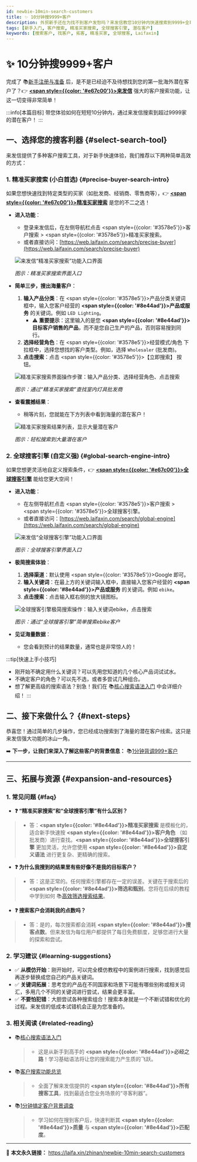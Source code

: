 ```yaml
---
id: newbie-10min-search-customers
title: ✨ 10分钟搜9999+客户
description: 外贸新手还在为找不到客户发愁吗？来发信教您10分钟内快速搜索到9999+全球潜在客户，轻松开启您的拓客之旅！
tags: [新手入门, 客户搜索, 精准买家搜索, 全球搜客引擎, 潜在客户]
keywords: [搜索客户, 找客户, 拓客, 精准买家, 全球搜客, Laifaxin]
---
```


# ✨ 10分钟搜9999+客户

完成了 📚[新手注册与准备](./quick-start) 后，是不是已经迫不及待想找到您的第一批海外潜在客户了？👉 [**<span style={{color: '#e67c00'}}>来发信</span>**](https://laifaxin.com) 强大的客户搜索功能，让这一切变得非常简单！

:::info[本篇目标]
带您体验如何在短短10分钟内，通过来发信搜索到超过9999家的潜在客户！
:::

## 一、选择您的搜客利器 {#select-search-tool}

来发信提供了多种客户搜索工具，对于新手快速体验，我们推荐以下两种简单高效的方式：

### 1. 精准买家搜索 (小白首选) {#precise-buyer-search-intro}

如果您想快速找到特定类型的买家（如批发商、经销商、零售商等），👉 [**<span style={{color: '#e67c00'}}>精准买家搜索</span>**](./precise-buyer-search) 是您的不二之选！

-   **进入功能**：
    -   登录来发信后，在左侧导航栏点击 <span style={{color: '#3578e5'}}>客户搜索</span> > <span style={{color: '#3578e5'}}>精准买家搜索</span>。
    -   或者直接访问：[https://web.laifaxin.com/search/precise-buyer](https://web.laifaxin.com/search/precise-buyer)

    ![来发信“精准买家搜索”功能入口界面](https://cos.files.maozhishi.com/data/web/web-files/img/20240707222253.png)

    _图示：精准买家搜索界面入口_

-   **简单三步，搜出海量客户**：
    1.  **输入产品分类**：在 <span style={{color: '#3578e5'}}>产品分类关键词</span> 框中，输入您客户经营的 **<span style={{color: '#8e44ad'}}>产品或服务</span>** 的关键词。例如 `LED Lighting`。
        - ⚠️ **重要提示**：这里输入的是您 **<span style={{color: '#8e44ad'}}>目标客户销售的产品</span>**，而不是您自己生产的产品，否则容易搜到同行。
    2.  **选择经营角色**：在 <span style={{color: '#3578e5'}}>经营模式/角色</span> 下拉框中，选择您想找的客户类型。例如，选择 `Wholesaler` (批发商)。
    3.  **点击搜索**：点击 <span style={{color: '#3578e5'}}>【立即搜索】</span> 按钮。

    ![精准买家搜索界面操作步骤：输入产品分类、选择经营角色、点击搜索](https://cos.files.maozhishi.com/data/web/web-files/img/20240707184432.png)

    _图示：通过“精准买家搜索”查找室内灯具批发商_

-   **查看震撼结果**：
    -   稍等片刻，您就能在下方列表中看到海量的潜在客户！

    ![精准买家搜索结果列表，显示大量潜在客户](https://cos.files.maozhishi.com/data/web/web-files/img/20240707191543.png)

    _图示：轻松搜索到大量潜在客户_

### 2. 全球搜客引擎 (自定义强) {#global-search-engine-intro}

如果您想更灵活地自定义搜索条件，👉 [**<span style={{color: '#e67c00'}}>全球搜客引擎</span>**](./global-search-engine) 能给您更大空间！

-   **进入功能**：
    -   在左侧导航栏点击 <span style={{color: '#3578e5'}}>客户搜索</span> > <span style={{color: '#3578e5'}}>全球搜客引擎</span>。
    -   或者直接访问：[https://web.laifaxin.com/search/global-engine](https://web.laifaxin.com/search/global-engine)

    ![来发信“全球搜客引擎”功能入口界面](https://cos.files.maozhishi.com/data/web/web-files/img/20240715134808.png)

    _图示：全球搜客引擎界面入口_

-   **极简搜索体验**：
    1.  **选择渠道**：默认使用 <span style={{color: '#3578e5'}}>Google</span> 即可。
    2.  **输入关键词**：在最上方的关键词输入框中，直接输入您客户经营的 **<span style={{color: '#8e44ad'}}>产品或服务</span>** 的关键词。例如 `ebike`。
    3.  **点击搜索**：点击输入框右侧的放大镜图标。

    ![全球搜客引擎极简搜索操作：输入关键词ebike，点击搜索](https://cos.files.maozhishi.com/data/web/web-files/img/20240817000106.png)

    _图示：通过“全球搜客引擎”简单搜索ebike客户_

-   **见证海量数据**：
    -   您会看到预计的结果数量，通常也是非常惊人的！

:::tip[快速上手小技巧]
- 刚开始不确定用什么关键词？可以先用您知道的几个核心产品词试试水。
- 不确定客户的角色？可以先不选，或者多尝试几种组合。
- 想了解更高级的搜索语法？别急！我们在 📚[核心搜索语法入门](./basic-grammar-section) 中会详细介绍！
:::

## 二、接下来做什么？ {#next-steps}

恭喜您！通过简单的几步操作，您已经成功搜索到了海量的潜在客户线索。这只是来发信强大功能的冰山一角。

➡️ **下一步，让我们来深入了解这些客户的背景信息：** 📚[1分钟背调999+客户](./newbie-1min-background-check)

---

## 三、拓展与资源 {#expansion-and-resources}

### 1. 常见问题 {#faq}

- **❓ “精准买家搜索”和“全球搜客引擎”有什么区别？**
> - 答：**<span style={{color: '#8e44ad'}}>精准买家搜索</span>** 是模板化的，适合新手快速按 **<span style={{color: '#8e44ad'}}>客户角色</span>** （如批发商）进行查找。**<span style={{color: '#8e44ad'}}>全球搜客引擎</span>** 更加灵活，允许您使用 **<span style={{color: '#8e44ad'}}>自定义语法</span>** 进行更复杂、更精确的搜索。

- **❓ 为什么我搜到的结果里有些好像不是我的目标客户？**
> - 答：这是正常的。任何搜索引擎都存在一定的误差。关键在于搜索后的 **<span style={{color: '#8e44ad'}}>筛选和甄别</span>**。您将在后续的教程中学到如何 📚[高效筛选搜索结果](./filter-search-results)。

- **❓ 搜索客户会消耗我的点数吗？**
> - 答：是的，每次搜索都会消耗 **<span style={{color: '#8e44ad'}}>搜客点数</span>**。但来发信为每位用户都提供了每日免费额度，足够您进行大量的探索和尝试。

### 2. 学习建议 {#learning-suggestions}

- ✅ **从模仿开始**：刚开始时，可以完全模仿教程中的案例进行搜索，找到感觉后再逐步替换成您自己的产品关键词。
- ✅ **关键词拓展**：思考您的产品在不同国家和场景下可能有哪些别称或相关词汇，多用几个不同的关键词进行尝试，结果会更丰富。
- ✅ **不要怕犯错**：大胆尝试各种搜索组合！搜索本身就是一个不断试错和优化的过程。来发信的低成本试错机会正是为您准备的。

### 3. 相关阅读 {#related-reading}

- 📚[核心搜索语法入门](./basic-grammar-section)
  > - 这是从新手到高手的 **<span style={{color: '#8e44ad'}}>必经之路</span>**！学习基础语法将让您的搜索能力产生质的飞跃。
- 📚[客户搜索功能总览](./customer-search)
  > - 全面了解来发信提供的 **<span style={{color: '#8e44ad'}}>所有搜客工具</span>**，找到最适合您业务场景的“寻客利器”。
- 📚[1分钟搞定客户背景调查](./newbie-1min-background-check)
  > - 学习如何在搜到客户后，快速判断其 **<span style={{color: '#8e44ad'}}>质量</span>** 与 **<span style={{color: '#8e44ad'}}>匹配度</span>**。

---

🔗 **本文永久链接：** https://laifa.xin/zhinan/newbie-10min-search-customers
